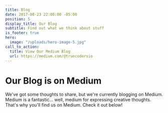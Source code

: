 ```yaml
---
title: Blog
date: 2017-08-23 22:00:00 -05:00
position: 5
display_title: Our Blog
subtitle: Find out what we think about stuff
is_footer: true
hero:
  image: "/uploads/hero-image-5.jpg"
call_to_action:
  title: View Our Medium Blog
  url: https://medium.com/@truecodersio
---
```


# Our Blog is on Medium

We've got some thoughts to share, but we're currently blogging on Medium.
Medium is a fantastic... well, medium for expressing creative thoughts.
That's why you'll find us on Medium.
Check it out below!